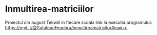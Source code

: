 # Inmultirea-matriciilor
Proiectul din august Tekwill in fiecare scoala
link la executia programului: https://repl.it/@GutuleacFeodora/inmultireamatricilor#main.c 
